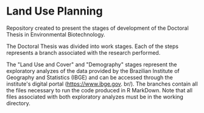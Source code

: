 # Land Use Planning
Repository created to present the stages of development of the Doctoral Thesis in Environmental Biotechnology.

The Doctoral Thesis was divided into work stages. Each of the steps represents a branch associated with the research performed.

The "Land Use and Cover" and "Demography" stages represent the exploratory analyzes of the data provided by the Brazilian Institute of Geography and Statistics (IBGE) and can be accessed through the institute's digital portal (https://www.ibge.gov. br/). The branches contain all the files necessary to run the code produced in R MarkDown. Note that all files associated with both exploratory analyzes must be in the working directory.
